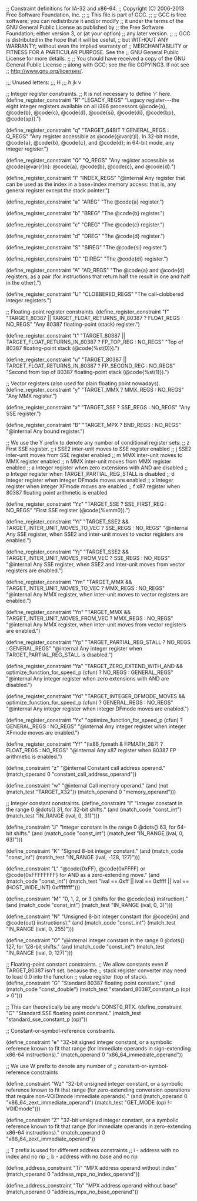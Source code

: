 ;; Constraint definitions for IA-32 and x86-64.
;; Copyright (C) 2006-2013 Free Software Foundation, Inc.
;;
;; This file is part of GCC.
;;
;; GCC is free software; you can redistribute it and/or modify
;; it under the terms of the GNU General Public License as published by
;; the Free Software Foundation; either version 3, or (at your option)
;; any later version.
;;
;; GCC is distributed in the hope that it will be useful,
;; but WITHOUT ANY WARRANTY; without even the implied warranty of
;; MERCHANTABILITY or FITNESS FOR A PARTICULAR PURPOSE.  See the
;; GNU General Public License for more details.
;;
;; You should have received a copy of the GNU General Public License
;; along with GCC; see the file COPYING3.  If not see
;; <http://www.gnu.org/licenses/>.

;;; Unused letters:
;;;           H
;;;           h jk          v

;; Integer register constraints.
;; It is not necessary to define 'r' here.
(define_register_constraint "R" "LEGACY_REGS"
 "Legacy register---the eight integer registers available on all
  i386 processors (@code{a}, @code{b}, @code{c}, @code{d},
  @code{si}, @code{di}, @code{bp}, @code{sp}).")

(define_register_constraint "q" "TARGET_64BIT ? GENERAL_REGS : Q_REGS"
 "Any register accessible as @code{@var{r}l}.  In 32-bit mode, @code{a},
  @code{b}, @code{c}, and @code{d}; in 64-bit mode, any integer register.")

(define_register_constraint "Q" "Q_REGS"
 "Any register accessible as @code{@var{r}h}: @code{a}, @code{b},
  @code{c}, and @code{d}.")

(define_register_constraint "l" "INDEX_REGS"
 "@internal Any register that can be used as the index in a base+index
  memory access: that is, any general register except the stack pointer.")

(define_register_constraint "a" "AREG"
 "The @code{a} register.")

(define_register_constraint "b" "BREG"
 "The @code{b} register.")

(define_register_constraint "c" "CREG"
 "The @code{c} register.")

(define_register_constraint "d" "DREG"
 "The @code{d} register.")

(define_register_constraint "S" "SIREG"
 "The @code{si} register.")

(define_register_constraint "D" "DIREG"
 "The @code{di} register.")

(define_register_constraint "A" "AD_REGS"
 "The @code{a} and @code{d} registers, as a pair (for instructions
  that return half the result in one and half in the other).")

(define_register_constraint "U" "CLOBBERED_REGS"
 "The call-clobbered integer registers.")

;; Floating-point register constraints.
(define_register_constraint "f"
 "TARGET_80387 || TARGET_FLOAT_RETURNS_IN_80387 ? FLOAT_REGS : NO_REGS"
 "Any 80387 floating-point (stack) register.")

(define_register_constraint "t"
 "TARGET_80387 || TARGET_FLOAT_RETURNS_IN_80387 ? FP_TOP_REG : NO_REGS"
 "Top of 80387 floating-point stack (@code{%st(0)}).")

(define_register_constraint "u"
 "TARGET_80387 || TARGET_FLOAT_RETURNS_IN_80387 ? FP_SECOND_REG : NO_REGS"
 "Second from top of 80387 floating-point stack (@code{%st(1)}).")

;; Vector registers (also used for plain floating point nowadays).
(define_register_constraint "y" "TARGET_MMX ? MMX_REGS : NO_REGS"
 "Any MMX register.")

(define_register_constraint "x" "TARGET_SSE ? SSE_REGS : NO_REGS"
 "Any SSE register.")

(define_register_constraint "B" "TARGET_MPX ? BND_REGS : NO_REGS"
 "@internal Any bound register.")

;; We use the Y prefix to denote any number of conditional register sets:
;;  z	First SSE register.
;;  i	SSE2 inter-unit moves to SSE register enabled
;;  j	SSE2 inter-unit moves from SSE register enabled
;;  m	MMX inter-unit moves to MMX register enabled
;;  n	MMX inter-unit moves from MMX register enabled
;;  a	Integer register when zero extensions with AND are disabled
;;  p	Integer register when TARGET_PARTIAL_REG_STALL is disabled
;;  d	Integer register when integer DFmode moves are enabled
;;  x	Integer register when integer XFmode moves are enabled
;;  f	x87 register when 80387 floating point arithmetic is enabled

(define_register_constraint "Yz" "TARGET_SSE ? SSE_FIRST_REG : NO_REGS"
 "First SSE register (@code{%xmm0}).")

(define_register_constraint "Yi"
 "TARGET_SSE2 && TARGET_INTER_UNIT_MOVES_TO_VEC ? SSE_REGS : NO_REGS"
 "@internal Any SSE register, when SSE2 and inter-unit moves to vector registers are enabled.")

(define_register_constraint "Yj"
 "TARGET_SSE2 && TARGET_INTER_UNIT_MOVES_FROM_VEC ? SSE_REGS : NO_REGS"
 "@internal Any SSE register, when SSE2 and inter-unit moves from vector registers are enabled.")

(define_register_constraint "Ym"
 "TARGET_MMX && TARGET_INTER_UNIT_MOVES_TO_VEC ? MMX_REGS : NO_REGS"
 "@internal Any MMX register, when inter-unit moves to vector registers are enabled.")

(define_register_constraint "Yn"
 "TARGET_MMX && TARGET_INTER_UNIT_MOVES_FROM_VEC ? MMX_REGS : NO_REGS"
 "@internal Any MMX register, when inter-unit moves from vector registers are enabled.")

(define_register_constraint "Yp"
 "TARGET_PARTIAL_REG_STALL ? NO_REGS : GENERAL_REGS"
 "@internal Any integer register when TARGET_PARTIAL_REG_STALL is disabled.")

(define_register_constraint "Ya"
 "TARGET_ZERO_EXTEND_WITH_AND && optimize_function_for_speed_p (cfun)
  ? NO_REGS : GENERAL_REGS"
 "@internal Any integer register when zero extensions with AND are disabled.")

(define_register_constraint "Yd"
 "TARGET_INTEGER_DFMODE_MOVES && optimize_function_for_speed_p (cfun)
  ? GENERAL_REGS : NO_REGS"
 "@internal Any integer register when integer DFmode moves are enabled.")

(define_register_constraint "Yx"
 "optimize_function_for_speed_p (cfun) ? GENERAL_REGS : NO_REGS"
 "@internal Any integer register when integer XFmode moves are enabled.")

(define_register_constraint "Yf"
 "(ix86_fpmath & FPMATH_387) ? FLOAT_REGS : NO_REGS"
 "@internal Any x87 register when 80387 FP arithmetic is enabled.")

(define_constraint "z"
  "@internal Constant call address operand."
  (match_operand 0 "constant_call_address_operand"))

(define_constraint "w"
  "@internal Call memory operand."
  (and (not (match_test "TARGET_X32"))
       (match_operand 0 "memory_operand")))

;; Integer constant constraints.
(define_constraint "I"
  "Integer constant in the range 0 @dots{} 31, for 32-bit shifts."
  (and (match_code "const_int")
       (match_test "IN_RANGE (ival, 0, 31)")))

(define_constraint "J"
  "Integer constant in the range 0 @dots{} 63, for 64-bit shifts."
  (and (match_code "const_int")
       (match_test "IN_RANGE (ival, 0, 63)")))

(define_constraint "K"
  "Signed 8-bit integer constant."
  (and (match_code "const_int")
       (match_test "IN_RANGE (ival, -128, 127)")))

(define_constraint "L"
  "@code{0xFF}, @code{0xFFFF} or @code{0xFFFFFFFF}
   for AND as a zero-extending move."
  (and (match_code "const_int")
       (match_test "ival == 0xff || ival == 0xffff
		    || ival == (HOST_WIDE_INT) 0xffffffff")))

(define_constraint "M"
  "0, 1, 2, or 3 (shifts for the @code{lea} instruction)."
  (and (match_code "const_int")
       (match_test "IN_RANGE (ival, 0, 3)")))

(define_constraint "N"
  "Unsigned 8-bit integer constant (for @code{in} and @code{out}
   instructions)."
  (and (match_code "const_int")
       (match_test "IN_RANGE (ival, 0, 255)")))

(define_constraint "O"
  "@internal Integer constant in the range 0 @dots{} 127, for 128-bit shifts."
  (and (match_code "const_int")
       (match_test "IN_RANGE (ival, 0, 127)")))

;; Floating-point constant constraints.
;; We allow constants even if TARGET_80387 isn't set, because the
;; stack register converter may need to load 0.0 into the function
;; value register (top of stack).
(define_constraint "G"
  "Standard 80387 floating point constant."
  (and (match_code "const_double")
       (match_test "standard_80387_constant_p (op) > 0")))

;; This can theoretically be any mode's CONST0_RTX.
(define_constraint "C"
  "Standard SSE floating point constant."
  (match_test "standard_sse_constant_p (op)"))

;; Constant-or-symbol-reference constraints.

(define_constraint "e"
  "32-bit signed integer constant, or a symbolic reference known
   to fit that range (for immediate operands in sign-extending x86-64
   instructions)."
  (match_operand 0 "x86_64_immediate_operand"))

;; We use W prefix to denote any number of
;; constant-or-symbol-reference constraints

(define_constraint "Wz"
  "32-bit unsigned integer constant, or a symbolic reference known
   to fit that range (for zero-extending conversion operations that
   require non-VOIDmode immediate operands)."
  (and (match_operand 0 "x86_64_zext_immediate_operand")
       (match_test "GET_MODE (op) != VOIDmode")))

(define_constraint "Z"
  "32-bit unsigned integer constant, or a symbolic reference known
   to fit that range (for immediate operands in zero-extending x86-64
   instructions)."
  (match_operand 0 "x86_64_zext_immediate_operand"))

;; T prefix is used for different address constraints
;;   i - address with no index and no rip
;;   b - address with no base and no rip

(define_address_constraint "Ti"
  "MPX address operand without index"
  (match_operand 0 "address_mpx_no_index_operand"))

(define_address_constraint "Tb"
  "MPX address operand without base"
  (match_operand 0 "address_mpx_no_base_operand"))
